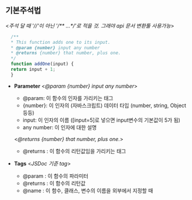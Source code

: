 **기본주석법**
----
  <_주석 달 때 '//'이 아닌 '/** ...*/'로 적을 것. 그래야 api 문서 변환툴 사용가능_>
  ```javascript
    /**
    * This function adds one to its input.
    * @param {number} input any number
    * @returns {number} that number, plus one.
    */
    function addOne(input) {
    return input + 1;
    }
```

* **Parameter**
  <_@param {number} input any number_>
    * @param: 이 함수의 인자를 가리키는 태그
    * {number}: 이 인자의 (자바스크립트) 데이터 타입 (number, string, Object 등등)
    * input: 이 인자의 이름 ([input=5]로 넣으면 input변수의 기본값이 5가 됨)
    * any number: 이 인자에 대한 설명

  <_@returns {number} that number, plus one._>
    * @returns : 이 함수의 리턴값임을 가리키는 태그

* **Tags**
  <_JSDoc 기준 tag_>
    * @param : 이 함수의 파라미터
    * @returns : 이 함수의 리턴값
    * @name : 이 함수, 클래스, 변수의 이름을 외부에서 지정할 때
